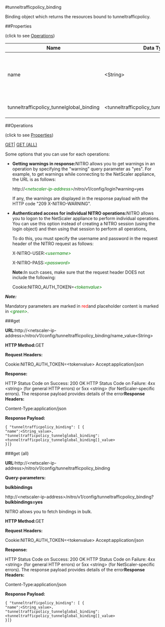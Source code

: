#tunneltrafficpolicy_binding

Binding object which returns the resources bound to tunneltrafficpolicy.


##Properties 
<span>(click to see [Operations](#opera))</span>


<table><thead><tr><th>Name</th><th>Data Type</th><th>Permissions</th><th>Description</th></tr></thead><tbody><tr><td>name</td><td>&lt;String></td><td>Read-write</td><td>Name of the tunnel traffic policy for which to show detailed information.<br>Minimum length = 1</td></tr><tr><td>tunneltrafficpolicy_tunnelglobal_binding</td><td>&lt;tunneltrafficpolicy_tunnelglobal_binding[]></td><td>Read-only</td><td>tunnelglobal that can be bound to tunneltrafficpolicy.</td></tr></tbody></table>
##Operations 
<span>(click to see [Properties](#prope))</span>


[GET]()| [GET (ALL)](#get-)


Some options that you can use for each operations:
<ul><li><p><b>Getting warnings in response:</b>NITRO allows you to get warnings in an operation by specifying the "warning" query parameter as "yes". For example, to get warnings while connecting to the NetScaler appliance, the URL is as follows:</p><p>http://<span style="color:green;font-style:italic;">&lt;netscaler-ip-address&gt;</span>/nitro/v1/config/login?warning=yes</p><p>If any, the warnings are displayed in the response payload with the HTTP code "209 X-NITRO-WARNING".</p></li><li><p><b>Authenticated access for individual NITRO operations:</b>NITRO allows you to logon to the NetScaler appliance to perform individual operations. You can use this option instead of creating a NITRO session (using the login object) and then using that session to perform all operations,</p><p>To do this, you must specify the username and password in the request header of the NITRO request as follows:</p><p>X-NITRO-USER:<span style="color:green;font-style:italic;">&lt;username&gt;</span></p><p>X-NITRO-PASS:<span style="color:green;font-style:italic;">&lt;password&gt;</span></p><p><b>Note:</b>In such cases, make sure that the request header DOES not include the following:</p><p>Cookie:NITRO_AUTH_TOKEN=<span style="color:green;font-style:italic;">&lt;tokenvalue&gt;</span></p></li></ul>



***Note:*** 
Mandatory parameters are marked in <span style="color:#FF0000;">red</span>and placeholder content is marked in <span style="color:green;font-style:italic">&lt;green&gt;</span>.

###get



<b>URL:</b>http://&lt;netscaler-ip-address&gt;/nitro/v1/config/tunneltrafficpolicy_binding/name_value&lt;String&gt;
<b>HTTP Method:</b>GET
<b>Request Headers:</b>

Cookie:NITRO_AUTH_TOKEN=&lt;tokenvalue&gt;Accept:application/json

<b>Response:</b>
HTTP Status Code on Success: 200 OKHTTP Status Code on Failure: 4xx &lt;string&gt; (for general HTTP errors) or 5xx &lt;string&gt; (for NetScaler-specific errors). The response payload provides details of the error<b>Response Headers:</b>

Content-Type:application/json

<b>Response Payload: </b>```{ "tunneltrafficpolicy_binding": [ {"name":<String_value>,"tunneltrafficpolicy_tunnelglobal_binding":<tunneltrafficpolicy_tunnelglobal_binding[]_value>}]}```



###get (all)



<b>URL:</b>http://&lt;netscaler-ip-address&gt;/nitro/v1/config/tunneltrafficpolicy_binding
<b>Query-parameters:</b>
<b>bulkbindings</b>
http://&lt;netscaler-ip-address&gt;/nitro/v1/config/tunneltrafficpolicy_binding?<b>bulkbindings=yes</b>
NITRO allows you to fetch bindings in bulk.



<b>HTTP Method:</b>GET
<b>Request Headers:</b>

Cookie:NITRO_AUTH_TOKEN=&lt;tokenvalue&gt;Accept:application/json

<b>Response:</b>
HTTP Status Code on Success: 200 OKHTTP Status Code on Failure: 4xx &lt;string&gt; (for general HTTP errors) or 5xx &lt;string&gt; (for NetScaler-specific errors). The response payload provides details of the error<b>Response Headers:</b>

Content-Type:application/json

<b>Response Payload: </b>```{ "tunneltrafficpolicy_binding": [ {"name":<String_value>,"tunneltrafficpolicy_tunnelglobal_binding":<tunneltrafficpolicy_tunnelglobal_binding[]_value>}]}```




